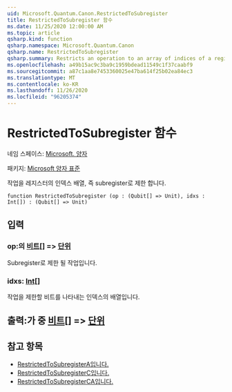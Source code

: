 ```yaml
---
uid: Microsoft.Quantum.Canon.RestrictedToSubregister
title: RestrictedToSubregister 함수
ms.date: 11/25/2020 12:00:00 AM
ms.topic: article
qsharp.kind: function
qsharp.namespace: Microsoft.Quantum.Canon
qsharp.name: RestrictedToSubregister
qsharp.summary: Restricts an operation to an array of indices of a register, i.e., a subregister.
ms.openlocfilehash: a49b15ac9c3ba9c1959bdead11549c1f37caabf9
ms.sourcegitcommit: a87c1aa8e7453360025e47ba614f25b02ea84ec3
ms.translationtype: MT
ms.contentlocale: ko-KR
ms.lasthandoff: 11/26/2020
ms.locfileid: "96205374"
---
```

# <a name="restrictedtosubregister-function"></a>RestrictedToSubregister 함수

네임 스페이스: [Microsoft. 양자](xref:Microsoft.Quantum.Canon)

패키지: [Microsoft 양자 표준](https://nuget.org/packages/Microsoft.Quantum.Standard)


작업을 레지스터의 인덱스 배열, 즉 subregister로 제한 합니다.

```qsharp
function RestrictedToSubregister (op : (Qubit[] => Unit), idxs : Int[]) : (Qubit[] => Unit)
```


## <a name="input"></a>입력

### <a name="op--qubit--unit"></a>op:의 [비트](xref:microsoft.quantum.lang-ref.qubit)[] => [단위](xref:microsoft.quantum.lang-ref.unit) 

Subregister로 제한 될 작업입니다.


### <a name="idxs--int"></a>idxs: [Int](xref:microsoft.quantum.lang-ref.int)[]

작업을 제한할 비트를 나타내는 인덱스의 배열입니다.



## <a name="output--qubit--unit"></a>출력:가 중 [비트](xref:microsoft.quantum.lang-ref.qubit)[] => [단위](xref:microsoft.quantum.lang-ref.unit) 



## <a name="see-also"></a>참고 항목

- [RestrictedToSubregisterA입니다.](xref:Microsoft.Quantum.Canon.RestrictedToSubregisterA)
- [RestrictedToSubregisterC입니다.](xref:Microsoft.Quantum.Canon.RestrictedToSubregisterC)
- [RestrictedToSubregisterCA입니다.](xref:Microsoft.Quantum.Canon.RestrictedToSubregisterCA)